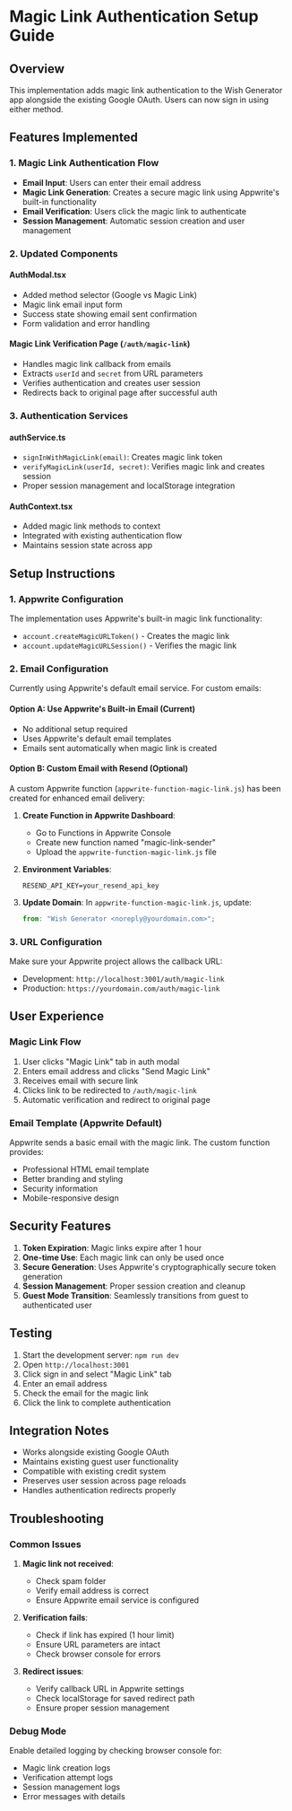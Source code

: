 # Magic Link Authentication Setup Guide

## Overview

This implementation adds magic link authentication to the Wish Generator app alongside the existing Google OAuth. Users can now sign in using either method.

## Features Implemented

### 1. Magic Link Authentication Flow

- **Email Input**: Users can enter their email address
- **Magic Link Generation**: Creates a secure magic link using Appwrite's built-in functionality
- **Email Verification**: Users click the magic link to authenticate
- **Session Management**: Automatic session creation and user management

### 2. Updated Components

#### AuthModal.tsx

- Added method selector (Google vs Magic Link)
- Magic link email input form
- Success state showing email sent confirmation
- Form validation and error handling

#### Magic Link Verification Page (`/auth/magic-link`)

- Handles magic link callback from emails
- Extracts `userId` and `secret` from URL parameters
- Verifies authentication and creates user session
- Redirects back to original page after successful auth

### 3. Authentication Services

#### authService.ts

- `signInWithMagicLink(email)`: Creates magic link token
- `verifyMagicLink(userId, secret)`: Verifies magic link and creates session
- Proper session management and localStorage integration

#### AuthContext.tsx

- Added magic link methods to context
- Integrated with existing authentication flow
- Maintains session state across app

## Setup Instructions

### 1. Appwrite Configuration

The implementation uses Appwrite's built-in magic link functionality:

- `account.createMagicURLToken()` - Creates the magic link
- `account.updateMagicURLSession()` - Verifies the magic link

### 2. Email Configuration

Currently using Appwrite's default email service. For custom emails:

#### Option A: Use Appwrite's Built-in Email (Current)

- No additional setup required
- Uses Appwrite's default email templates
- Emails sent automatically when magic link is created

#### Option B: Custom Email with Resend (Optional)

A custom Appwrite function (`appwrite-function-magic-link.js`) has been created for enhanced email delivery:

1. **Create Function in Appwrite Dashboard**:

   - Go to Functions in Appwrite Console
   - Create new function named "magic-link-sender"
   - Upload the `appwrite-function-magic-link.js` file

2. **Environment Variables**:

   ```
   RESEND_API_KEY=your_resend_api_key
   ```

3. **Update Domain**:
   In `appwrite-function-magic-link.js`, update:
   ```javascript
   from: "Wish Generator <noreply@yourdomain.com>";
   ```

### 3. URL Configuration

Make sure your Appwrite project allows the callback URL:

- Development: `http://localhost:3001/auth/magic-link`
- Production: `https://yourdomain.com/auth/magic-link`

## User Experience

### Magic Link Flow

1. User clicks "Magic Link" tab in auth modal
2. Enters email address and clicks "Send Magic Link"
3. Receives email with secure link
4. Clicks link to be redirected to `/auth/magic-link`
5. Automatic verification and redirect to original page

### Email Template (Appwrite Default)

Appwrite sends a basic email with the magic link. The custom function provides:

- Professional HTML email template
- Better branding and styling
- Security information
- Mobile-responsive design

## Security Features

1. **Token Expiration**: Magic links expire after 1 hour
2. **One-time Use**: Each magic link can only be used once
3. **Secure Generation**: Uses Appwrite's cryptographically secure token generation
4. **Session Management**: Proper session creation and cleanup
5. **Guest Mode Transition**: Seamlessly transitions from guest to authenticated user

## Testing

1. Start the development server: `npm run dev`
2. Open `http://localhost:3001`
3. Click sign in and select "Magic Link" tab
4. Enter an email address
5. Check the email for the magic link
6. Click the link to complete authentication

## Integration Notes

- Works alongside existing Google OAuth
- Maintains existing guest user functionality
- Compatible with existing credit system
- Preserves user session across page reloads
- Handles authentication redirects properly

## Troubleshooting

### Common Issues

1. **Magic link not received**:

   - Check spam folder
   - Verify email address is correct
   - Ensure Appwrite email service is configured

2. **Verification fails**:

   - Check if link has expired (1 hour limit)
   - Ensure URL parameters are intact
   - Check browser console for errors

3. **Redirect issues**:
   - Verify callback URL in Appwrite settings
   - Check localStorage for saved redirect path
   - Ensure proper session management

### Debug Mode

Enable detailed logging by checking browser console for:

- Magic link creation logs
- Verification attempt logs
- Session management logs
- Error messages with details
